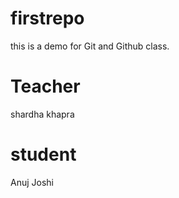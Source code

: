 # firstrepo
this is a demo for Git and Github class.

# Teacher
shardha khapra

# student
Anuj Joshi